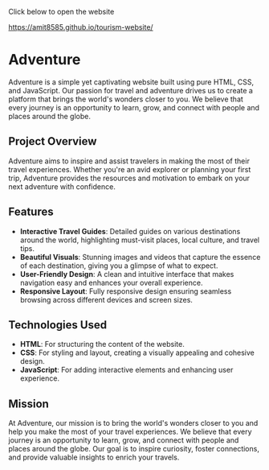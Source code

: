 Click below to open the website

https://amit8585.github.io/tourism-website/



# Adventure

Adventure is a simple yet captivating website built using pure HTML, CSS, and JavaScript. Our passion for travel and adventure drives us to create a platform that brings the world's wonders closer to you. We believe that every journey is an opportunity to learn, grow, and connect with people and places around the globe. 

## Project Overview

Adventure aims to inspire and assist travelers in making the most of their travel experiences. Whether you're an avid explorer or planning your first trip, Adventure provides the resources and motivation to embark on your next adventure with confidence.

## Features

- **Interactive Travel Guides**: Detailed guides on various destinations around the world, highlighting must-visit places, local culture, and travel tips.
- **Beautiful Visuals**: Stunning images and videos that capture the essence of each destination, giving you a glimpse of what to expect.
- **User-Friendly Design**: A clean and intuitive interface that makes navigation easy and enhances your overall experience.
- **Responsive Layout**: Fully responsive design ensuring seamless browsing across different devices and screen sizes.

## Technologies Used

- **HTML**: For structuring the content of the website.
- **CSS**: For styling and layout, creating a visually appealing and cohesive design.
- **JavaScript**: For adding interactive elements and enhancing user experience.

## Mission

At Adventure, our mission is to bring the world's wonders closer to you and help you make the most of your travel experiences. We believe that every journey is an opportunity to learn, grow, and connect with people and places around the globe. Our goal is to inspire curiosity, foster connections, and provide valuable insights to enrich your travels.



